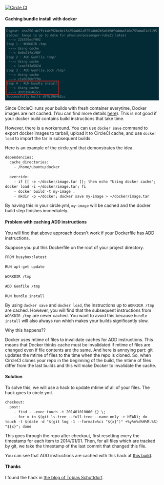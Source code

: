 [![Circle CI](https://circleci.com/gh/kimh/circleci-build-examples/tree/caching-docker.svg?style=svg)](https://circleci.com/gh/kimh/circleci-build-examples/tree/caching-docker)

#### Caching bundle install with docker

![screenshot](screenshot.png)

Since CircleCI runs your builds with fresh container everytime, Docker images are not cached. (You can find more details [here](https://circleci.com/docs/docker#caching-docker-layers)). This is not good if your docker build contains build instructions that take time.

However, there is a workaround. You can use `docker save` command to export docker images to tarball, upload it to CircleCI cache, and use `docker load` to import the tar in subsequent builds. 

Here is an example of the circle.yml that demonstrates the idea.

```
dependencies:
  cache_directories:
    - /home/ubuntu/docker

  override:
    - if [[ -e ~/docker/image.tar ]]; then echo "Using docker cache"; docker load -i ~/docker/image.tar; fi
    - docker build -t my-image .
    - mkdir -p ~/docker; docker save my-image > ~/docker/image.tar
```

By having this in your circle.yml, `my-image` will be cached and the docker build step finishes immediately.

#### Problem with caching ADD instructions
You will find that above approach doesn't work if your Dockerfile has ADD instructions.


Suppose you put this Dockerfile on the root of your project directory.

```
FROM busybox:latest

RUN apt-get update

WORKDIR /tmp

ADD Gemfile /tmp

RUN bundle install
```

By using `docker save` and `docker load`, the instructions up to `WORKDIR /tmp` are cached. However, you will find that the subsequent instructions from `WORKDIR /tmp` are never cached.
You want to avoid this because `bundle install` will also always run which makes your builds significantly slow. 

Why this happens??

Docker uses mtime of files to invalidate caches for ADD instructions. This means that Docker thinks cache must be invalidated if mtime of files are changed even if file contents are the same.
And here is annoying part: git updates the mtime of files to the time when the repo is cloned. So, when CircleCI clones your repo in the beginning of the build, the mtime of files differ from the last builds and this will
make Docker to invalidate the cache.

#### Solution
To solve this, we will use a hack to update mtime of all of your files. The hack goes to circle.yml.

```
checkout:
  post:
    - find . -exec touch -t 201401010000 {} \;
    - for x in $(git ls-tree --full-tree --name-only -r HEAD); do touch -t $(date -d "$(git log -1 --format=%ci "${x}")" +%y%m%d%H%M.%S) "${x}"; done
```

This goes through the repo after checkout, first resetting every the timestamp for each item to 2014/01/01.
Then, for all files which are tracked by git, we take the timestamp of the last commit that changed this file.

You can see that ADD instructions are cached with this hack at [this build](https://circleci.com/gh/kimh/circleci-build-examples/60).

#### Thanks
I found the hack in [the blog of Tobias Schottdorf](http://tschottdorf.github.io/cockroach-docker-circleci-continuous-integration/).
	


